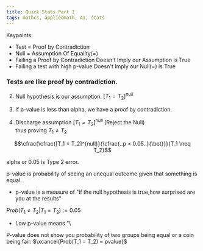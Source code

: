 ```yaml
---
title: Quick Stats Part 1
tags: mathcs, appliedmath, AI, stats
---
```


Keypoints:

* Test = Proof by Contradiction
* Null = Assumption Of Equality(=)
* Failing a Proof by Contradiction Doesn't Imply our Assumption is True
* Failing a test with high p-value Doesn't Imply our Null(=) is True


###  Tests are like proof by contradiction.  

2. Null hypothesis is our assumption. $[T_1 = T_2]^{null}$

3. If p-value is less than alpha, we have a proof by contradiction.  

4. Discharge assumption $[T_1 = T_2]^{null}$ (Reject the Null)   
thus proving $T_1 \neq T_2$ 


$$\cfrac{\cfrac{[T_1 = T_2]^{null}}{\cfrac{..p < 0.05..}{\bot}}}{T_1 \neq T_2}$$

alpha or 0.05 is Type 2 error.   

p-value is probability of seeing an unequal outcome given that something is equal.

* p-value is a measure of "if the null hypothesis is true,how surprised are you at the results"

$Prob(T_1 \neq T_2 | T_1 = T_2) := 0.05$
 
* Low p-value means "\


P-value does not show you probability of two groups being equal or a coin being fair.
$\xcancel{Prob(T_1 = T_2) = pvalue}$

